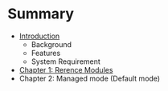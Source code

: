 # Summary

* [Introduction](README.md)
   * Background
   * Features
   * System Requirement
* [Chapter 1: Rerence Modules](chapter1.md)
* Chapter 2: Managed mode (Default mode)

